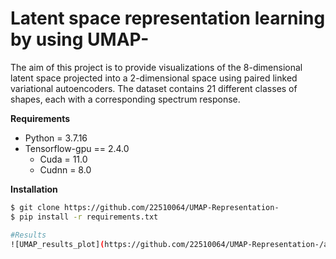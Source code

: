 # Latent space representation learning by using UMAP-
The aim of this project is to provide visualizations of the 8-dimensional latent space projected into a 2-dimensional space using paired linked variational autoencoders. The dataset contains 21 different classes of shapes, each with a corresponding spectrum response. 

**Requirements**
  - Python = 3.7.16
  - Tensorflow-gpu == 2.4.0
    - Cuda = 11.0
    - Cudnn = 8.0

**Installation**
```bash
$ git clone https://github.com/22510064/UMAP-Representation-
$ pip install -r requirements.txt

#Results 
![UMAP_results_plot](https://github.com/22510064/UMAP-Representation-/assets/146482746/bbaf1ebb-bb7c-4fb5-9010-b38b7c460932)

